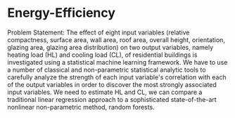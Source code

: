 # Energy-Efficiency
Problem Statement:
The effect of eight input variables (relative compactness, surface area, wall area, roof
area, overall height, orientation, glazing area, glazing area distribution) on two output
variables, namely heating load (HL) and cooling load (CL), of residential buildings is
investigated using a statistical machine learning framework. We have to use a number
of classical and non-parametric statistical analytic tools to carefully analyze the
strength of each input variable's correlation with each of the output variables in order
to discover the most strongly associated input variables. We need to estimate HL and
CL, we can compare a traditional linear regression approach to a sophisticated
state-of-the-art nonlinear non-parametric method, random forests.
